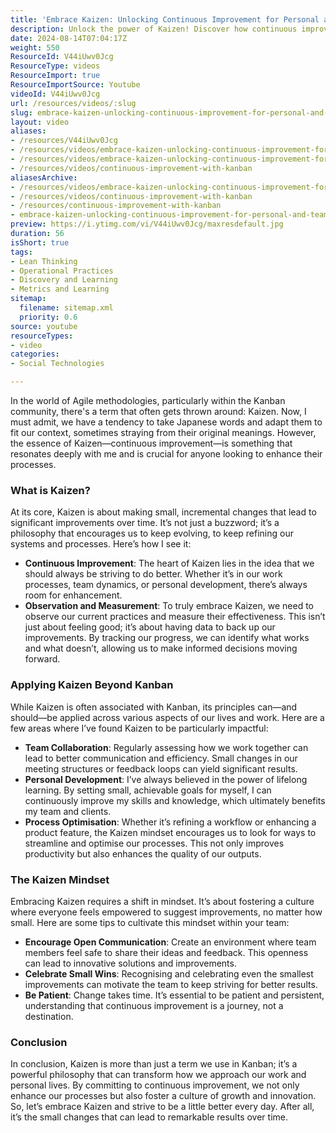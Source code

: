 ```yaml
---
title: 'Embrace Kaizen: Unlocking Continuous Improvement for Personal and Team Success'
description: Unlock the power of Kaizen! Discover how continuous improvement can transform your work and personal life with small, impactful changes. Embrace growth today!
date: 2024-08-14T07:04:17Z
weight: 550
ResourceId: V44iUwv0Jcg
ResourceType: videos
ResourceImport: true
ResourceImportSource: Youtube
videoId: V44iUwv0Jcg
url: /resources/videos/:slug
slug: embrace-kaizen-unlocking-continuous-improvement-for-personal-and-team-success-V44iUwv0Jcg
layout: video
aliases:
- /resources/V44iUwv0Jcg
- /resources/videos/embrace-kaizen-unlocking-continuous-improvement-for-personal-and-team-success-V44iUwv0Jcg
- /resources/videos/embrace-kaizen-unlocking-continuous-improvement-for-personal-and-team-success
- /resources/videos/continuous-improvement-with-kanban
aliasesArchive:
- /resources/videos/embrace-kaizen-unlocking-continuous-improvement-for-personal-and-team-success
- /resources/videos/continuous-improvement-with-kanban
- /resources/continuous-improvement-with-kanban
- embrace-kaizen-unlocking-continuous-improvement-for-personal-and-team-success-V44iUwv0Jcg
preview: https://i.ytimg.com/vi/V44iUwv0Jcg/maxresdefault.jpg
duration: 56
isShort: true
tags:
- Lean Thinking
- Operational Practices
- Discovery and Learning
- Metrics and Learning
sitemap:
  filename: sitemap.xml
  priority: 0.6
source: youtube
resourceTypes:
- video
categories:
- Social Technologies

---
```

In the world of Agile methodologies, particularly within the Kanban community, there's a term that often gets thrown around: Kaizen. Now, I must admit, we have a tendency to take Japanese words and adapt them to fit our context, sometimes straying from their original meanings. However, the essence of Kaizen—continuous improvement—is something that resonates deeply with me and is crucial for anyone looking to enhance their processes.

### What is Kaizen?

At its core, Kaizen is about making small, incremental changes that lead to significant improvements over time. It’s not just a buzzword; it’s a philosophy that encourages us to keep evolving, to keep refining our systems and processes. Here’s how I see it:

- **Continuous Improvement**: The heart of Kaizen lies in the idea that we should always be striving to do better. Whether it’s in our work processes, team dynamics, or personal development, there’s always room for enhancement.
- **Observation and Measurement**: To truly embrace Kaizen, we need to observe our current practices and measure their effectiveness. This isn’t just about feeling good; it’s about having data to back up our improvements. By tracking our progress, we can identify what works and what doesn’t, allowing us to make informed decisions moving forward.

### Applying Kaizen Beyond Kanban

While Kaizen is often associated with Kanban, its principles can—and should—be applied across various aspects of our lives and work. Here are a few areas where I’ve found Kaizen to be particularly impactful:

- **Team Collaboration**: Regularly assessing how we work together can lead to better communication and efficiency. Small changes in our meeting structures or feedback loops can yield significant results.
- **Personal Development**: I’ve always believed in the power of lifelong learning. By setting small, achievable goals for myself, I can continuously improve my skills and knowledge, which ultimately benefits my team and clients.
- **Process Optimisation**: Whether it’s refining a workflow or enhancing a product feature, the Kaizen mindset encourages us to look for ways to streamline and optimise our processes. This not only improves productivity but also enhances the quality of our outputs.

### The Kaizen Mindset

Embracing Kaizen requires a shift in mindset. It’s about fostering a culture where everyone feels empowered to suggest improvements, no matter how small. Here are some tips to cultivate this mindset within your team:

- **Encourage Open Communication**: Create an environment where team members feel safe to share their ideas and feedback. This openness can lead to innovative solutions and improvements.
- **Celebrate Small Wins**: Recognising and celebrating even the smallest improvements can motivate the team to keep striving for better results.
- **Be Patient**: Change takes time. It’s essential to be patient and persistent, understanding that continuous improvement is a journey, not a destination.

### Conclusion

In conclusion, Kaizen is more than just a term we use in Kanban; it’s a powerful philosophy that can transform how we approach our work and personal lives. By committing to continuous improvement, we not only enhance our processes but also foster a culture of growth and innovation. So, let’s embrace Kaizen and strive to be a little better every day. After all, it’s the small changes that can lead to remarkable results over time.

